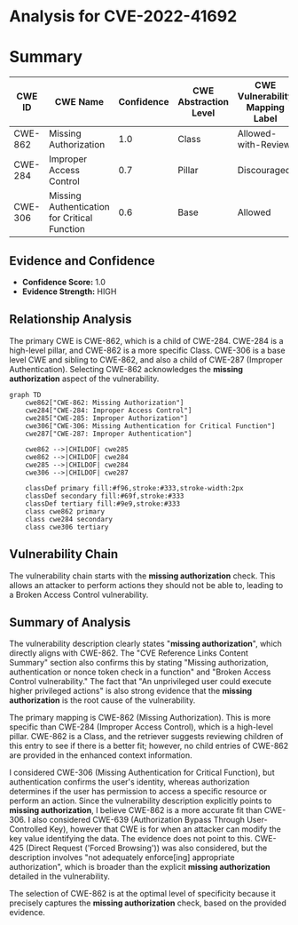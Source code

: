 # Analysis for CVE-2022-41692

# Summary
| CWE ID | CWE Name | Confidence | CWE Abstraction Level | CWE Vulnerability Mapping Label | CWE-Vulnerability Mapping Notes |
|---|---|---|---|---|---|
| CWE-862 | Missing Authorization | 1.0 | Class | Allowed-with-Review | Primary CWE |
| CWE-284 | Improper Access Control | 0.7 | Pillar | Discouraged | Secondary Candidate |
| CWE-306 | Missing Authentication for Critical Function | 0.6 | Base | Allowed | Secondary Candidate |

## Evidence and Confidence

*   **Confidence Score:** 1.0
*   **Evidence Strength:** HIGH

## Relationship Analysis
The primary CWE is CWE-862, which is a child of CWE-284. CWE-284 is a high-level pillar, and CWE-862 is a more specific Class. CWE-306 is a base level CWE and sibling to CWE-862, and also a child of CWE-287 (Improper Authentication). Selecting CWE-862 acknowledges the **missing authorization** aspect of the vulnerability.

```mermaid
graph TD
    cwe862["CWE-862: Missing Authorization"]
    cwe284["CWE-284: Improper Access Control"]
    cwe285["CWE-285: Improper Authorization"]
    cwe306["CWE-306: Missing Authentication for Critical Function"]
    cwe287["CWE-287: Improper Authentication"]

    cwe862 -->|CHILDOF| cwe285
    cwe862 -->|CHILDOF| cwe284
    cwe285 -->|CHILDOF| cwe284
    cwe306 -->|CHILDOF| cwe287

    classDef primary fill:#f96,stroke:#333,stroke-width:2px
    classDef secondary fill:#69f,stroke:#333
    classDef tertiary fill:#9e9,stroke:#333
    class cwe862 primary
    class cwe284 secondary
    class cwe306 tertiary
```

## Vulnerability Chain
The vulnerability chain starts with the **missing authorization** check. This allows an attacker to perform actions they should not be able to, leading to a Broken Access Control vulnerability.

## Summary of Analysis
The vulnerability description clearly states "**missing authorization**", which directly aligns with CWE-862. The "CVE Reference Links Content Summary" section also confirms this by stating "Missing authorization, authentication or nonce token check in a function" and "Broken Access Control vulnerability." The fact that "An unprivileged user could execute higher privileged actions" is also strong evidence that the **missing authorization** is the root cause of the vulnerability.

The primary mapping is CWE-862 (Missing Authorization). This is more specific than CWE-284 (Improper Access Control), which is a high-level pillar. CWE-862 is a Class, and the retriever suggests reviewing children of this entry to see if there is a better fit; however, no child entries of CWE-862 are provided in the enhanced context information.

I considered CWE-306 (Missing Authentication for Critical Function), but authentication confirms the user's identity, whereas authorization determines if the user has permission to access a specific resource or perform an action. Since the vulnerability description explicitly points to **missing authorization**, I believe CWE-862 is a more accurate fit than CWE-306.
I also considered CWE-639 (Authorization Bypass Through User-Controlled Key), however that CWE is for when an attacker can modify the key value identifying the data. The evidence does not point to this.
CWE-425 (Direct Request ('Forced Browsing')) was also considered, but the description involves "not adequately enforce[ing] appropriate authorization", which is broader than the explicit **missing authorization** detailed in the vulnerability.

The selection of CWE-862 is at the optimal level of specificity because it precisely captures the **missing authorization** check, based on the provided evidence.